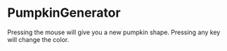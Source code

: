 # PumpkinGenerator

Pressing the mouse will give you a new pumpkin shape. Pressing any key will change the color.
